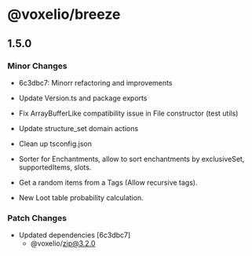 # @voxelio/breeze

## 1.5.0

### Minor Changes

- 6c3dbc7: Minorr refactoring and improvements

- Update Version.ts and package exports
- Fix ArrayBufferLike compatibility issue in File constructor (test utils)
- Update structure_set domain actions
- Clean up tsconfig.json
- Sorter for Enchantments, allow to sort enchantments by exclusiveSet, supportedItems, slots.
- Get a random items from a Tags (Allow recursive tags).
- New Loot table probability calculation.

### Patch Changes

- Updated dependencies [6c3dbc7]
  - @voxelio/zip@3.2.0